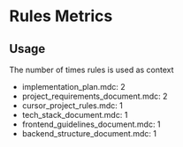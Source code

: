 # Rules Metrics

## Usage
The number of times rules is used as context

- implementation_plan.mdc: 2
- project_requirements_document.mdc: 2
- cursor_project_rules.mdc: 1
- tech_stack_document.mdc: 1
- frontend_guidelines_document.mdc: 1
- backend_structure_document.mdc: 1 